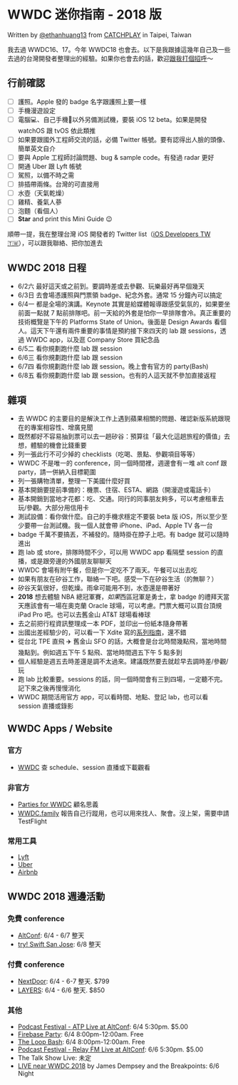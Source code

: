 # WWDC 迷你指南 - 2018 版

Written by [@ethanhuang13](https://twitter.com/ethanhuang13/) from [CATCHPLAY](https://www.catchplay.com) in Taipei, Taiwan

我去過 WWDC16、17。今年 WWDC18 也會去。以下是我跟據這幾年自己及一些去過的台灣開發者整理出的經驗。如果你也會去的話，歡迎[跟我打個招呼](https://twitter.com/ethanhuang13)～

## 行前確認

- [ ] 護照。Apple 發的 badge 名字跟護照上要一樣
- [ ] 手機漫遊設定
- [ ] 電腦💻、自己手機📱以外另備測試機，要裝 iOS 12 beta。如果是開發 watchOS 跟 tvOS 依此類推
- [ ] 如果要跟國外工程師交流的話，必備 Twitter 帳號。要有認得出人臉的頭像、簡單英文自介
- [ ] 要與 Apple 工程師討論問題、bug & sample code。有發過 radar 更好
- [ ] 開通 Uber 跟 Lyft 帳號
- [ ] 駕照，以備不時之需
- [ ] 排插帶兩條。台灣的可直接用
- [ ] 水壺（天氣乾燥）
- [ ] 雞精、養氣人蔘
- [ ] 泡麵（看個人）
- [ ] **Star** and print this Mini Guide 😉

順帶一提，我在整理台灣 iOS 開發者的 Twitter list（[iOS Developers TW 🇹🇼](https://twitter.com/ethanhuang13/lists/ios-developers-tw)），可以跟我聯絡、把你加進去

## WWDC 2018 日程

- 6/2六 最好這天或之前到。要調時差或去參觀、玩樂最好再早個幾天
- 6/3日 去會場憑護照與門票領 badge、紀念外套。通常 15 分鐘內可以搞定
- 6/4一 都是全場的演講。Keynote 其實是給媒體報導跟感受氣氛的，如果要坐前面一點就 7 點前排隊吧。前一天給的外套是怕你一早排隊會冷。真正重要的技術概覽是下午的 Platforms State of Union。後面是 Design Awards 看個人。這天下午還有兩件重要的事情是預約接下來四天的 lab 跟 sessions，透過 WWDC app，以及逛 Company Store 買紀念品
- 6/5二 看你規劃跑什麼 lab 跟 session
- 6/6三 看你規劃跑什麼 lab 跟 session
- 6/7四 看你規劃跑什麼 lab 跟 session。晚上會有官方的 party(Bash)
- 6/8五 看你規劃跑什麼 lab 跟 session。也有的人這天就不參加直接返程

## 雜項

- 去 WWDC 的主要目的是解決工作上遇到蘋果相關的問題、確認新版系統跟現在的專案相容性、增廣見聞
- 既然都好不容易抽到票可以去一趟矽谷：預算往「最大化這趟旅程的價值」去想，體驗的機會比錢重要
- 列一張此行不可少掉的 checklists（吃喝、景點、參觀項目等等）
- WWDC 不是唯一的 conference，同一個時間裡，週邊會有一堆 alt conf 跟 party，請一併納入目標範圍
- 列一張購物清單，整理一下美國什麼好買
- 基本開銷要提前準備的：機票、住宿、ESTA、網路（開漫遊或電話卡）
- 基本開銷到當地才花都：吃、交通。同行的同事朋友夠多，可以考慮租車去玩/參觀。大部分用信用卡
- 測試設備：看你做什麼。自己的手機求穩定不要裝 beta 版 iOS，所以至少至少要帶一台測試機。我一個人就會帶 iPhone、iPad、Apple TV 各一台
- badge 千萬不要搞丟，不補發的。隨時掛在脖子上吧。有 badge 就可以隨時進出
- 跑 lab 或 store，排隊時間不少，可以用 WWDC app 看隔壁 session 的直播，或是跟旁邊的外國朋友聊聊天
- WWDC 會場有附午餐，但是你一定吃不了兩天。午餐可以出去吃
- 如果有朋友在矽谷工作，聯絡一下吧。感受一下在矽谷生活（的無聊？）
- 矽谷天氣很好，但乾燥。雨傘可能用不到，水壺還是帶著好
- **2018** 想去體驗 NBA 總冠軍賽，*如果*西區冠軍是勇士，拿 badge 的禮拜天當天應該會有一場在奧克蘭 Oracle 球場，可以考慮。門票大概可以買台頂規 iPad Pro 吧。也可以去舊金山 AT&T 球場看棒球
- 去之前把行程資訊整理成一本 PDF，並印出一份紙本隨身帶著
- 出國出差經驗少的，可以看一下 Xdite 寫的[系列指南](http://xdite-goodie.logdown.com/posts/700963-nerd-travel-guide-1)，還不錯
- 從台北 TPE 直飛 ✈️ 舊金山 SFO 的話，大概會是台北時間幾點飛，當地時間幾點到。例如週五下午 5 點飛、當地時間週五下午 5 點多到
- 個人經驗是週五去時差還是調不太過來。建議既然要去就趁早去調時差/參觀/玩
- 跑 lab 比較重要。sessions 的話，同一個時間會有三到四場，一定聽不完。記下來之後再慢慢消化
- WWDC 期間活用官方 app，可以看時間、地點、登記 lab，也可以看 session 直播或錄影

## WWDC Apps / Website

### 官方

- [WWDC](https://itunes.apple.com/app/wwdc/id640199958?mt=8) 查 schedule、session 直播或下載觀看

### 非官方

- [Parties for WWDC](https://itunes.apple.com/app/parties-for-wwdc/id879924066?mt=8) 顧名思義
- [WWDC.family](https://wwdc.family) 報告自己行蹤用，也可以用來找人、聚會。沒上架，需要申請 TestFlight

### 常用工具

- [Lyft](https://itunes.apple.com/app/lyft/id529379082?mt=8)
- [Uber](https://itunes.apple.com/app/uber-優步-全球便捷搭乘/id368677368?mt=8)
- [Airbnb](https://itunes.apple.com/app/airbnb/id401626263?mt=8)

## WWDC 2018 週邊活動

### 免費 conference
- [AltConf](http://altconf.com/): 6/4 - 6/7 整天
- [try! Swift San Jose](https://www.tryswift.co/events/2018/sanjose/): 6/8 整天

### 付費 conference
- [NextDoor](https://nextdoorconf.com/): 6/4 - 6-7 整天. $799
- [LAYERS](https://layers.is): 6/4 - 6/6 整天. $850 

### 其他
- [Podcast Festival - ATP Live at AltConf](http://altconf.com/#tickets): 6/4 5:30pm. $5.00
- [Firebase Party](https://fabric.io/blog/2018/5/17/firebase-party-wwdc18/): 6/4 8:00pm-12:00am. Free
- [The Loop Bash](http://www.loopinsight.com/2018/03/22/the-loop-bash-at-wwdc-2018/): 6/4 8:00pm-12:00am. Free
- [Podcast Festival - Relay FM Live at AltConf](http://altconf.com/#tickets): 6/6 5:30pm. $5.00
- The Talk Show Live: 未定
- [LIVE near WWDC 2018](https://livenearwwdc.squarespace.com/) by James Dempsey and the Breakpoints: 6/6 Night
